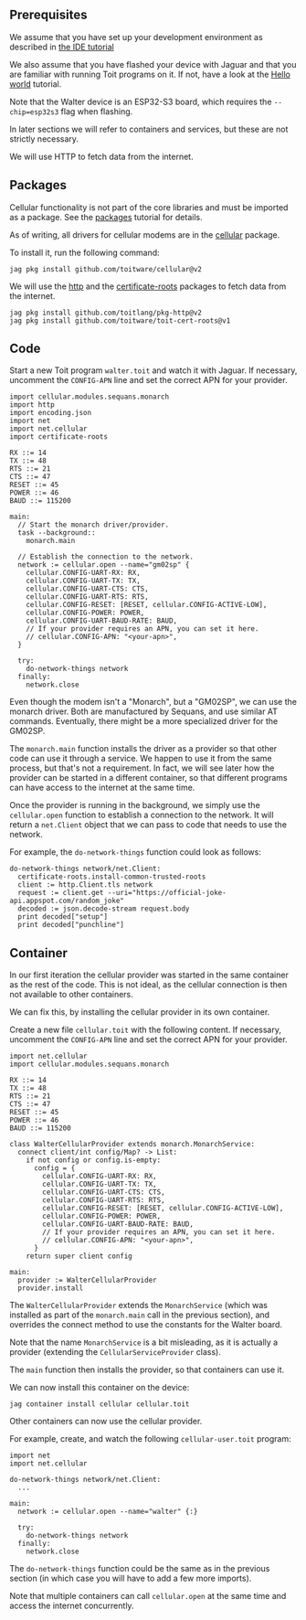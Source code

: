 ## Prerequisites

We assume that you have set up your development environment as described in
[the IDE tutorial](https://docs.toit.io/tutorials/setup/ide)

We also assume that you have flashed your device with Jaguar and that you are
familiar with running Toit programs on it. If not, have a look at the
[Hello world](https://docs.toit.io/tutorials/setup/firstprogram) tutorial.

Note that the Walter device is an ESP32-S3 board, which requires the 
`--chip=esp32s3` flag when flashing.

In later sections we will refer to containers and services, but these are not
strictly necessary.

We will use HTTP to fetch data from the internet.

## Packages

Cellular functionality is not part of the core libraries and must be imported as
a package. See the [packages](https://docs.toit.io/tutorials/setup/packages)
tutorial for details.

As of writing, all drivers for cellular modems are in the
[cellular](https://pkg.toit.io/package/github.com%2Ftoitware%2Fcellular@v2) package.

To install it, run the following command:

```toit
jag pkg install github.com/toitware/cellular@v2
```

We will use the
[http](https://pkg.toit.io/package/github.com%2Ftoitlang%2Fpkg-http@v2) and the 
[certificate-roots](https://pkg.toit.io/package/github.com%2Ftoitware%2Ftoit-cert-roots@v1)
packages to fetch data from the internet.

```toit
jag pkg install github.com/toitlang/pkg-http@v2
jag pkg install github.com/toitware/toit-cert-roots@v1
```

## Code

Start a new Toit program `walter.toit` and watch it with Jaguar. If necessary,
uncomment the `CONFIG-APN` line and set the correct APN for your provider.

```toit
import cellular.modules.sequans.monarch
import http
import encoding.json
import net
import net.cellular
import certificate-roots
​
RX ::= 14
TX ::= 48
RTS ::= 21
CTS ::= 47
RESET ::= 45
POWER ::= 46
BAUD ::= 115200
​
main:
  // Start the monarch driver/provider.
  task --background::
    monarch.main
​
  // Establish the connection to the network.
  network := cellular.open --name="gm02sp" {
    cellular.CONFIG-UART-RX: RX,
    cellular.CONFIG-UART-TX: TX,
    cellular.CONFIG-UART-CTS: CTS,
    cellular.CONFIG-UART-RTS: RTS,
    cellular.CONFIG-RESET: [RESET, cellular.CONFIG-ACTIVE-LOW],
    cellular.CONFIG-POWER: POWER,
    cellular.CONFIG-UART-BAUD-RATE: BAUD,
    // If your provider requires an APN, you can set it here.
    // cellular.CONFIG-APN: "<your-apn>",
  }
​
  try:
    do-network-things network
  finally:
    network.close
```

Even though the modem isn't a "Monarch", but a "GM02SP", we can use the monarch
driver. Both are manufactured by Sequans, and use similar AT commands.
Eventually, there might be a more specialized driver for the GM02SP.

The `monarch.main` function installs the driver as a provider so that other code
can use it through a service. We happen to use it from the same process, but
that's not a requirement. In fact, we will see later how the provider can be
started in a different container, so that different programs can have access to
the internet at the same time.

Once the provider is running in the background, we simply use the 
`cellular.open` function to establish a connection to the network. It will
return a `net.Client` object that we can pass to code that needs to use the
network.

For example, the `do-network-things` function could look as follows:

```toit
do-network-things network/net.Client:
  certificate-roots.install-common-trusted-roots
  client := http.Client.tls network
  request := client.get --uri="https://official-joke-api.appspot.com/random_joke"
  decoded := json.decode-stream request.body
  print decoded["setup"]
  print decoded["punchline"]
```

## Container

In our first iteration the cellular provider was started in the same container
as the rest of the code. This is not ideal, as the cellular connection is then
not available to other containers.

We can fix this, by installing the cellular provider in its own container.

Create a new file `cellular.toit` with the following content. If necessary,
uncomment the `CONFIG-APN` line and set the correct APN for your provider.

```toit
import net.cellular
import cellular.modules.sequans.monarch
​
RX ::= 14
TX ::= 48
RTS ::= 21
CTS ::= 47
RESET ::= 45
POWER ::= 46
BAUD ::= 115200
​
class WalterCellularProvider extends monarch.MonarchService:
  connect client/int config/Map? -> List:
    if not config or config.is-empty:
      config = {
        cellular.CONFIG-UART-RX: RX,
        cellular.CONFIG-UART-TX: TX,
        cellular.CONFIG-UART-CTS: CTS,
        cellular.CONFIG-UART-RTS: RTS,
        cellular.CONFIG-RESET: [RESET, cellular.CONFIG-ACTIVE-LOW],
        cellular.CONFIG-POWER: POWER,
        cellular.CONFIG-UART-BAUD-RATE: BAUD,
        // If your provider requires an APN, you can set it here.
        // cellular.CONFIG-APN: "<your-apn>",
      }
    return super client config
​
main:
  provider := WalterCellularProvider
  provider.install
```

The `WalterCellularProvider` extends the `MonarchService` (which was installed
as part of the `monarch.main` call in the previous section), and overrides the
connect method to use the constants for the Walter board.

Note that the name `MonarchService` is a bit misleading, as it is actually a
provider (extending the `CellularServiceProvider` class).

The `main` function then installs the provider, so that containers can use it.

We can now install this container on the device:

```toit
jag container install cellular cellular.toit
```

Other containers can now use the cellular provider.

For example, create, and watch the following `cellular-user.toit` program:

```toit
import net
import net.cellular
​
do-network-things network/net.Client:
  ...
​
main:
  network := cellular.open --name="walter" {:}
​
  try:
    do-network-things network
  finally:
    network.close
```

The `do-network-things` function could be the same as in the previous section
(in which case you will have to add a few more imports).

Note that multiple containers can call `cellular.open` at the same time and
access the internet concurrently.

